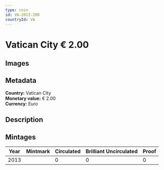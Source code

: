 ```yaml
---
type: coin
id: VA-2013-200
countryId: VA
---
```


# Vatican City € 2.00

## Images


## Metadata

**Country:** Vatican City\
**Monetary value:** € 2.00\
**Currency:** Euro

## Description


## Mintages
| Year | Mintmark | Circulated | Brilliant Uncirculated | Proof |
| ---- | -------- | ---------- | ---------------------- | ----- |
| 2013 |  | 0| 0 | 0 |
